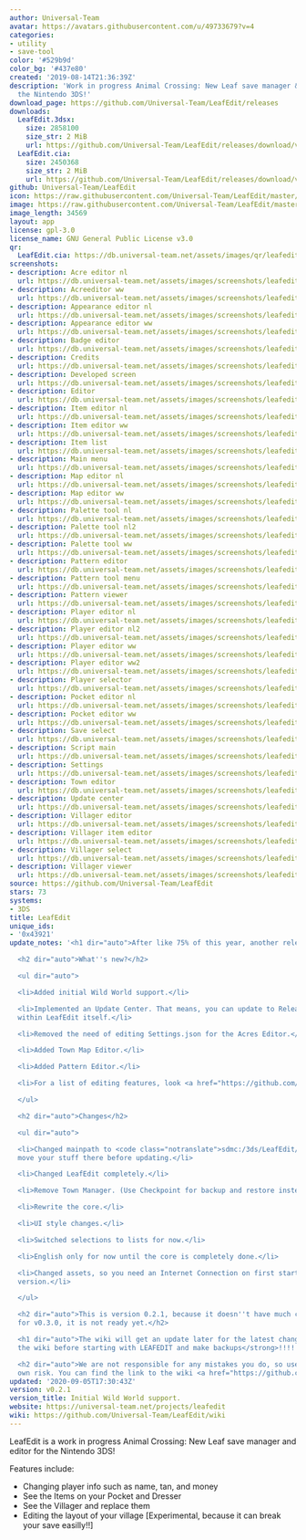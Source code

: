 ```yaml
---
author: Universal-Team
avatar: https://avatars.githubusercontent.com/u/49733679?v=4
categories:
- utility
- save-tool
color: '#529b9d'
color_bg: '#437e80'
created: '2019-08-14T21:36:39Z'
description: 'Work in progress Animal Crossing: New Leaf save manager & editor for
  the Nintendo 3DS!'
download_page: https://github.com/Universal-Team/LeafEdit/releases
downloads:
  LeafEdit.3dsx:
    size: 2858100
    size_str: 2 MiB
    url: https://github.com/Universal-Team/LeafEdit/releases/download/v0.2.1/LeafEdit.3dsx
  LeafEdit.cia:
    size: 2450368
    size_str: 2 MiB
    url: https://github.com/Universal-Team/LeafEdit/releases/download/v0.2.1/LeafEdit.cia
github: Universal-Team/LeafEdit
icon: https://raw.githubusercontent.com/Universal-Team/LeafEdit/master/3ds/app/icon.png
image: https://raw.githubusercontent.com/Universal-Team/LeafEdit/master/3ds/app/banner.png
image_length: 34569
layout: app
license: gpl-3.0
license_name: GNU General Public License v3.0
qr:
  LeafEdit.cia: https://db.universal-team.net/assets/images/qr/leafedit-cia.png
screenshots:
- description: Acre editor nl
  url: https://db.universal-team.net/assets/images/screenshots/leafedit/acre-editor-nl.png
- description: Acreeditor ww
  url: https://db.universal-team.net/assets/images/screenshots/leafedit/acreeditor-ww.png
- description: Appearance editor nl
  url: https://db.universal-team.net/assets/images/screenshots/leafedit/appearance-editor-nl.png
- description: Appearance editor ww
  url: https://db.universal-team.net/assets/images/screenshots/leafedit/appearance-editor-ww.png
- description: Badge editor
  url: https://db.universal-team.net/assets/images/screenshots/leafedit/badge-editor.png
- description: Credits
  url: https://db.universal-team.net/assets/images/screenshots/leafedit/credits.png
- description: Developed screen
  url: https://db.universal-team.net/assets/images/screenshots/leafedit/developed-screen.png
- description: Editor
  url: https://db.universal-team.net/assets/images/screenshots/leafedit/editor.png
- description: Item editor nl
  url: https://db.universal-team.net/assets/images/screenshots/leafedit/item-editor-nl.png
- description: Item editor ww
  url: https://db.universal-team.net/assets/images/screenshots/leafedit/item-editor-ww.png
- description: Item list
  url: https://db.universal-team.net/assets/images/screenshots/leafedit/item-list.png
- description: Main menu
  url: https://db.universal-team.net/assets/images/screenshots/leafedit/main-menu.png
- description: Map editor nl
  url: https://db.universal-team.net/assets/images/screenshots/leafedit/map-editor-nl.png
- description: Map editor ww
  url: https://db.universal-team.net/assets/images/screenshots/leafedit/map-editor-ww.png
- description: Palette tool nl
  url: https://db.universal-team.net/assets/images/screenshots/leafedit/palette-tool-nl.png
- description: Palette tool nl2
  url: https://db.universal-team.net/assets/images/screenshots/leafedit/palette-tool-nl2.png
- description: Palette tool ww
  url: https://db.universal-team.net/assets/images/screenshots/leafedit/palette-tool-ww.png
- description: Pattern editor
  url: https://db.universal-team.net/assets/images/screenshots/leafedit/pattern-editor.png
- description: Pattern tool menu
  url: https://db.universal-team.net/assets/images/screenshots/leafedit/pattern-tool-menu.png
- description: Pattern viewer
  url: https://db.universal-team.net/assets/images/screenshots/leafedit/pattern-viewer.png
- description: Player editor nl
  url: https://db.universal-team.net/assets/images/screenshots/leafedit/player-editor-nl.png
- description: Player editor nl2
  url: https://db.universal-team.net/assets/images/screenshots/leafedit/player-editor-nl2.png
- description: Player editor ww
  url: https://db.universal-team.net/assets/images/screenshots/leafedit/player-editor-ww.png
- description: Player editor ww2
  url: https://db.universal-team.net/assets/images/screenshots/leafedit/player-editor-ww2.png
- description: Player selector
  url: https://db.universal-team.net/assets/images/screenshots/leafedit/player-selector.png
- description: Pocket editor nl
  url: https://db.universal-team.net/assets/images/screenshots/leafedit/pocket-editor-nl.png
- description: Pocket editor ww
  url: https://db.universal-team.net/assets/images/screenshots/leafedit/pocket-editor-ww.png
- description: Save select
  url: https://db.universal-team.net/assets/images/screenshots/leafedit/save-select.png
- description: Script main
  url: https://db.universal-team.net/assets/images/screenshots/leafedit/script-main.png
- description: Settings
  url: https://db.universal-team.net/assets/images/screenshots/leafedit/settings.png
- description: Town editor
  url: https://db.universal-team.net/assets/images/screenshots/leafedit/town-editor.png
- description: Update center
  url: https://db.universal-team.net/assets/images/screenshots/leafedit/update-center.png
- description: Villager editor
  url: https://db.universal-team.net/assets/images/screenshots/leafedit/villager-editor.png
- description: Villager item editor
  url: https://db.universal-team.net/assets/images/screenshots/leafedit/villager-item-editor.png
- description: Villager select
  url: https://db.universal-team.net/assets/images/screenshots/leafedit/villager-select.png
- description: Villager viewer
  url: https://db.universal-team.net/assets/images/screenshots/leafedit/villager-viewer.png
source: https://github.com/Universal-Team/LeafEdit
stars: 73
systems:
- 3DS
title: LeafEdit
unique_ids:
- '0x43921'
update_notes: '<h1 dir="auto">After like 75% of this year, another release is there.</h1>

  <h2 dir="auto">What''s new?</h2>

  <ul dir="auto">

  <li>Added initial Wild World support.</li>

  <li>Implemented an Update Center. That means, you can update to Release &amp; Nightly
  within LeafEdit itself.</li>

  <li>Removed the need of editing Settings.json for the Acres Editor.</li>

  <li>Added Town Map Editor.</li>

  <li>Added Pattern Editor.</li>

  <li>For a list of editing features, look <a href="https://github.com/Universal-Team/LeafEdit/blob/master/editing-features.md">here</a>.</li>

  </ul>

  <h2 dir="auto">Changes</h2>

  <ul dir="auto">

  <li>Changed mainpath to <code class="notranslate">sdmc:/3ds/LeafEdit/</code>, so
  move your stuff there before updating.</li>

  <li>Changed LeafEdit completely.</li>

  <li>Remove Town Manager. (Use Checkpoint for backup and restore instead.)</li>

  <li>Rewrite the core.</li>

  <li>UI style changes.</li>

  <li>Switched selections to lists for now.</li>

  <li>English only for now until the core is completely done.</li>

  <li>Changed assets, so you need an Internet Connection on first startup on this
  version.</li>

  </ul>

  <h2 dir="auto">This is version 0.2.1, because it doesn''t have much changes and
  for v0.3.0, it is not ready yet.</h2>

  <h1 dir="auto">The wiki will get an update later for the latest changes. So: <strong>read
  the wiki before starting with LEAFEDIT and make backups</strong>!!!!!</h1>

  <h2 dir="auto">We are not responsible for any mistakes you do, so use this at your
  own risk. You can find the link to the wiki <a href="https://github.com/Universal-Team/LeafEdit/wiki">here</a>.</h2>'
updated: '2020-09-05T17:30:43Z'
version: v0.2.1
version_title: Initial Wild World support.
website: https://universal-team.net/projects/leafedit
wiki: https://github.com/Universal-Team/LeafEdit/wiki
---
```

LeafEdit is a work in progress Animal Crossing: New Leaf save manager and editor for the Nintendo 3DS!

Features include:
- Changing player info such as name, tan, and money
- See the Items on your Pocket and Dresser
- See the Villager and replace them
- Editing the layout of your village [Experimental, because it can break your save easilly!!]